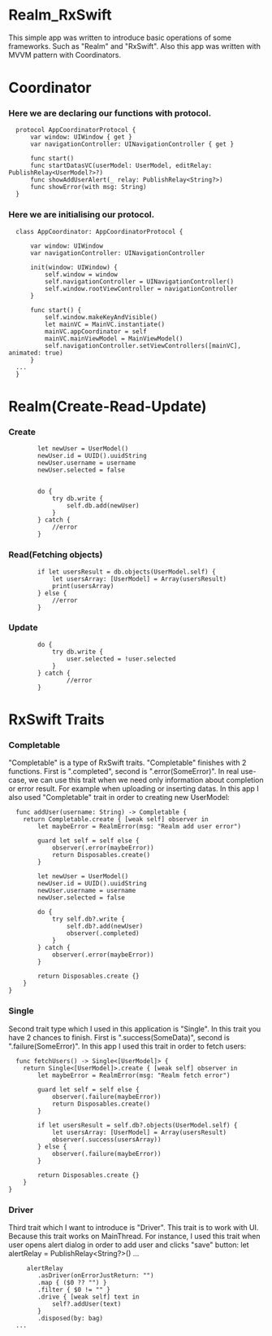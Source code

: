 # Realm_RxSwift
This simple app was written to introduce basic operations of some frameworks. Such as "Realm" and "RxSwift". Also this app was written with MVVM pattern with Coordinators.


# Coordinator
### Here we are declaring our functions with protocol.

      protocol AppCoordinatorProtocol {
          var window: UIWindow { get }
          var navigationController: UINavigationController { get }

          func start()
          func startDatasVC(userModel: UserModel, editRelay: PublishRelay<UserModel?>?)
          func showAddUserAlert(_ relay: PublishRelay<String?>)
          func showError(with msg: String)
      }
      
### Here we are initialising our protocol.

      class AppCoordinator: AppCoordinatorProtocol {

          var window: UIWindow
          var navigationController: UINavigationController

          init(window: UIWindow) {
              self.window = window
              self.navigationController = UINavigationController()
              self.window.rootViewController = navigationController
          }

          func start() {
              self.window.makeKeyAndVisible()
              let mainVC = MainVC.instantiate()
              mainVC.appCoordinator = self
              mainVC.mainViewModel = MainViewModel()
              self.navigationController.setViewControllers([mainVC], animated: true)
          }
      ...
      }



# Realm(Create-Read-Update)

### Create
            let newUser = UserModel()
            newUser.id = UUID().uuidString
            newUser.username = username
            newUser.selected = false

            
            do {
                try db.write {
                    self.db.add(newUser)
                }
            } catch {
                //error
            }
            
### Read(Fetching objects)
      
            if let usersResult = db.objects(UserModel.self) {
                let usersArray: [UserModel] = Array(usersResult)
                print(usersArray)
            } else {
                //error
            }
      
### Update

            do {
                try db.write {
                    user.selected = !user.selected
                }
            } catch {
                    //error    
            }
            
            
# RxSwift Traits   

### Completable
"Completable" is a type of RxSwift traits. "Completable" finishes with 2 functions. First is ".completed", second is ".error(SomeError)". In real use-case, we can use this trait when we need only information about completion or error result. For example when uploading or inserting datas. In this app  I also used "Completable" trait in order to creating new UserModel:

      func addUser(username: String) -> Completable {
        return Completable.create { [weak self] observer in
            let maybeError = RealmError(msg: "Realm add user error")
            
            guard let self = self else {
                observer(.error(maybeError))
                return Disposables.create()
            }
            
            let newUser = UserModel()
            newUser.id = UUID().uuidString
            newUser.username = username
            newUser.selected = false
            
            do {
                try self.db?.write {
                    self.db?.add(newUser)
                    observer(.completed)
                }
            } catch {
                observer(.error(maybeError))
            }

            return Disposables.create {}
        }
    }

### Single
Second trait type which I used in this application is "Single". In this trait you have 2 chances to finish. First is ".success(SomeData)", second is ".failure(SomeError)". In this app I used this trait in order to fetch users:

      func fetchUsers() -> Single<[UserModel]> {
        return Single<[UserModel]>.create { [weak self] observer in
            let maybeError = RealmError(msg: "Realm fetch error")
            
            guard let self = self else {
                observer(.failure(maybeError))
                return Disposables.create()
            }
            
            if let usersResult = self.db?.objects(UserModel.self) {
                let usersArray: [UserModel] = Array(usersResult)
                observer(.success(usersArray))
            } else {
                observer(.failure(maybeError))
            }
            
            return Disposables.create {}
        }
    }
    
### Driver
Third trait which I want to introduce is "Driver". This trait is to work with UI. Because this trait works on MainThread. For instance, I used this trait when user opens alert dialog in order to add user and clicks "save" button:
      let alertRelay = PublishRelay<String?>()
      ...
      
         alertRelay
            .asDriver(onErrorJustReturn: "")
            .map { ($0 ?? "") }
            .filter { $0 != "" }
            .drive { [weak self] text in
                self?.addUser(text)
            }
            .disposed(by: bag)
      ...
      
